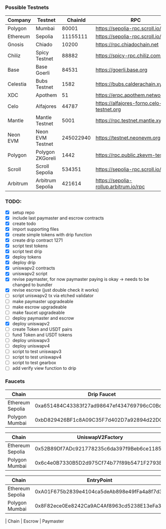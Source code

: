 ### Possible Testnets

| Company   | Testnet            | ChainId   | RPC                                      | Explorer                                  | Currency | Faucet |
|-----------|--------------------|-----------|------------------------------------------|-------------------------------------------|----------|--------|
| Polygon   | Mumbai             | 80001     | https://sepolia-rpc.scroll.io/           | https://rpc.ankr.com/polygon_mumbai       | MATIC    |        |
| Ethereum  | Sepolia            | 11155111  | https://sepolia-rpc.scroll.io/           | https://rpc.ankr.com/eth_sepolia          | ETH      |        |
| Gnosis    | Chiado             | 10200     | https://rpc.chiadochain.net              | https://blockscout.com/gnosis/chiado      | XDAI     |        |
| Chiliz    | Spicy Testnet      | 88882     | https://spicy-rpc.chiliz.com/            | http://spicy-explorer.chiliz.com/         | CHZ      |        |
| Base      | Base Goerli        | 84531     | https://goerli.base.org                  |                                           | ETH      |        |
| Celestia  | Bubs Testnet       | 1582      | https://bubs.calderachain.xyz/http       |                                           | GETH     |        |
| XDC       | Apothem            | 51        | https://erpc.apothem.network             |                                           | TXDC     |        |
| Celo      | Alfajores          | 44787     | https://alfajores-forno.celo-testnet.org | https://explorer.celo.org/alfajores       | A-CELO   |        |
| Mantle    | Mantle Testnet     | 5001      | https://rpc.testnet.mantle.xyz           | https://explorer.testnet.mantle.xyz/      | MNT      |        |
| Neon EVM  | Neon EVM Testnet   | 245022940 | https://testnet.neonevm.org              | https://devnet.explorer.neon-labs.org     | NEON     |        |
| Polygon   | Polygon ZKGoreli   | 1442      | https://rpc.public.zkevm-test.net        | https://testnet-zkevm.polygonscan.com     | MATIC    |        |
| Scroll    | Scroll Sepolia     | 534351    | https://sepolia-rpc.scroll.io/           | https://sepolia-blockscout.scroll.io/     | ETH      |        |
| Arbitrum  | Arbitrum Sepolia   | 421614    | https://sepolia-rollup.arbitrum.io/rpc   | https://sepolia.arbiscan.io               | ETH      |        |

### TODO:

- [x] setup repo
- [x] include last paymaster and escrow contracts
- [x] create todo
- [x] import supporting files
- [x] create simple tokens with drip function
- [x] create drip contract 1271 
- [x] script test tokens
- [x] script test drip
- [x] deploy tokens
- [x] deploy drip
- [x] uniswapv2 contracts
- [x] uniswapv2 script
- [x] revise paymaster, for now paymaster paying is okay -> needs to be changed to bundler
- [x] revise escrow (just double check it works)
- [ ] script uniswapv2 tx via etched validator
- [ ] make paymaster upgradeable
- [ ] make escrow upgradeable
- [ ] make faucet upgradeable
- [ ] deploy paymaster and escrow
- [x] deploy uniswapv2
- [ ] create Token and USDT pairs
- [ ] fund Token and USDT tokens
- [ ] deploy uniswapv3
- [ ] deploy uniswapv4
- [ ] script to test uniswapv3
- [ ] script to test uniswapv4
- [ ] script to test gearbox
- [ ] add verify view function to drip

### Faucets

| Chain           | Drip Faucet                                | USDT                                       | Token                                      |
|-----------------|--------------------------------------------|--------------------------------------------|--------------------------------------------|
| Ethereum Sepolia| 0xa651484C43383f27ad98647ef434769796cC0Bc6 | 0x1448a1620170b28c561c41A7FAe5BEea71EFc7B9 | 0x50aB7C2597422ecc7083536dE93c5459E315CaC2 |
| Polygon Mumbai  | 0xbD829426BF1c8A09C35F7d402D7a92894d22DC2F | 0xEF4Ca181511EF094cb6e14439cf33868aed1875B | 0xaCB3bc70A807fa1F5f36c80C7C2c0402d9341D5B |


| Chain            | UniswapV2Factory                           | UniswapV2Router                            | WETH9                                      |
|------------------|--------------------------------------------|--------------------------------------------|--------------------------------------------|
| Ethereum Sepolia | 0x52B89Df7ADc921778235c6da397f9Beb6ce1185D | 0xF2a0e4e62f4aA5D041391f8fF345E9157BaB1a8D | 0x09d26696836b7106C1283761c54A11bCeb63FB61 |
| Polygon Mumbai   | 0x6c4e0B7330B5D2d975Cf74b77f89b5471F2793Be | 0xB50773a800B868dBD0EFE6Dac901c63BEa406AFE | 0x24A6F9C58EC4c3e8C009Ae7E4E07B17Df019a47a |


| Chain            | EntryPoint                                 | SimpleAccountFactory                       | Singleton                                  |
|------------------|--------------------------------------------|--------------------------------------------|--------------------------------------------|
| Ethereum Sepolia | 0xA01F675b2839e4104ca5deAb898e49fFa4a8f7d3 | 0x8d123E05cc7d2Eb0d411Ef727160E726F73Da3D2 | 0x321F7bD506D273C9b37E1535aF2BE1787d2cdCE1 |
| Polygon Mumbai   | 0x8F82ece0Ee8242Ca9AC4Af8963cd5238E13eFa37 | 0xe7BA114ca47Fb69C253001554966A0a7B24bd4f0 | 0x01A6EfaaceC3CCF42d5D3496f55DC06C91A910ff |



| Chain | Escrow | Paymaster